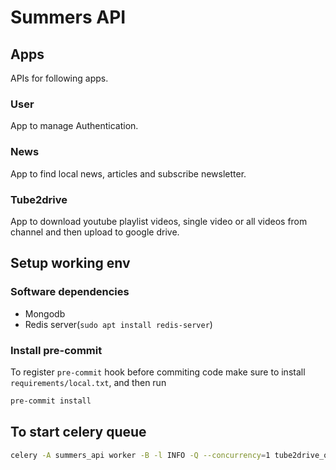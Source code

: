 # Summers API

## Apps

APIs for following apps.

### User

App to manage Authentication.

### News

App to find local news, articles and subscribe newsletter.

### Tube2drive

App to download youtube playlist videos, single video or all videos from channel
and then upload to google drive.

## Setup working env

### Software dependencies

- Mongodb
- Redis server(`sudo apt install redis-server`)

### Install pre-commit

To register `pre-commit` hook before commiting code make sure to install
`requirements/local.txt`, and then run

```sh
pre-commit install
```

## To start celery queue

```sh
celery -A summers_api worker -B -l INFO -Q --concurrency=1 tube2drive_queue
```
